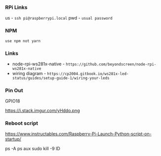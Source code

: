 ### RPi Links

us - `ssh pi@raspberrypi.local`
pwd - `usual password`

### NPM

`use npm not yarn`

### Links

- node-rpi-ws281x-native - `https://github.com/beyondscreen/node-rpi-ws281x-native`
- wiring diagram - `https://cp2004.gitbook.io/ws281x-led-status/guides/setup-guide-1/wiring-your-leds`

### Pin Out

GPIO18

https://i.stack.imgur.com/yHddo.png

### Reboot script

https://www.instructables.com/Raspberry-Pi-Launch-Python-script-on-startup/

ps -A
ps aux
sudo kill -9 ID
